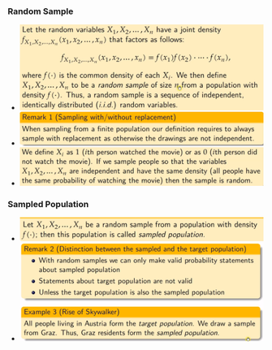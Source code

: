 ### Random Sample
+ ![](../../../z_images/Pasted%20image%2020230113143919.png)
+ ![](../../../z_images/Pasted%20image%2020230113144039.png)
+ ![](../../../z_images/Pasted%20image%2020230113144158.png)

### Sampled Population
+ ![](../../../z_images/Pasted%20image%2020230113144246.png)
+ ![](../../../z_images/Pasted%20image%2020230113144325.png)
